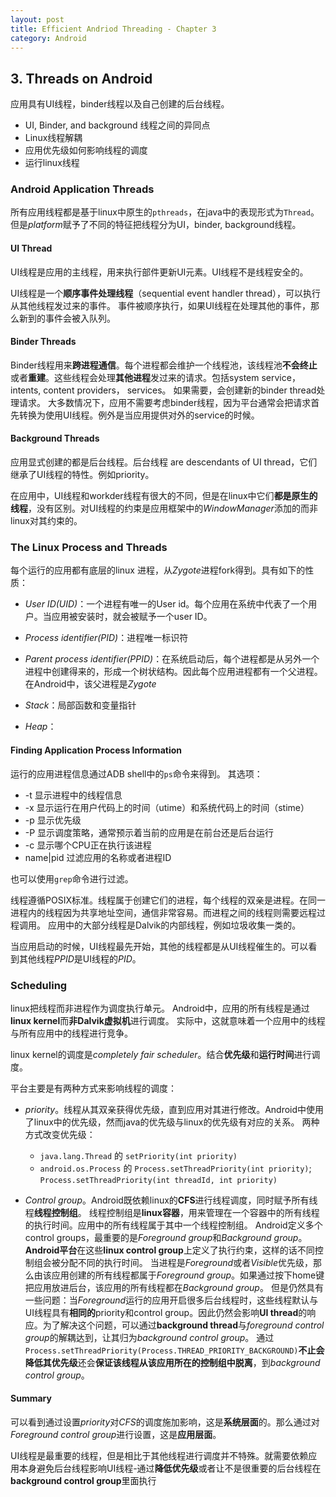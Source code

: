 ```yaml
---
layout: post
title: Efficient Andriod Threading - Chapter 3
category: Android
---
```


## 3. Threads on Android

应用具有UI线程，binder线程以及自己创建的后台线程。

- UI, Binder, and background 线程之间的异同点
- Linux线程解耦
- 应用优先级如何影响线程的调度
- 运行linux线程

### Android Application Threads

所有应用线程都是基于linux中原生的`pthreads`，在java中的表现形式为`Thread`。但是*platform*赋予了不同的特征把线程分为UI，binder, background线程。

#### UI Thread
UI线程是应用的主线程，用来执行部件更新UI元素。UI线程不是线程安全的。

UI线程是一个**顺序事件处理线程**（sequential event handler thread），可以执行从其他线程发过来的事件。
事件被顺序执行，如果UI线程在处理其他的事件，那么新到的事件会被入队列。

#### Binder Threads

Binder线程用来**跨进程通信**。每个进程都会维护一个线程池，该线程池**不会终止**或者**重建**。这些线程会处理**其他进程**发过来的请求。包括system service，intents, content providers， services。 如果需要，会创建新的binder thread处理请求。
大多数情况下，应用不需要考虑binder线程，因为平台通常会把请求首先转换为使用UI线程。例外是当应用提供对外的service的时候。

#### Background Threads

应用显式创建的都是后台线程。后台线程 are descendants of UI thread，它们继承了UI线程的特性。例如priority。

在应用中，UI线程和workder线程有很大的不同，但是在linux中它们**都是原生的线程**，没有区别。对UI线程的约束是应用框架中的*WindowManager*添加的而非linux对其约束的。

### The Linux Process and Threads

每个运行的应用都有底层的linux 进程，从*Zygote*进程fork得到。具有如下的性质：

- *User ID(UID)*：一个进程有唯一的User id。每个应用在系统中代表了一个用户。当应用被安装时，就会被赋予一个user ID。 

- *Process identifier(PID)*：进程唯一标识符

- *Parent process identifier(PPID)*：在系统启动后，每个进程都是从另外一个进程中创建得来的，形成一个树状结构。因此每个应用进程都有一个父进程。在Android中，该父进程是*Zygote*

- *Stack*：局部函数和变量指针
- *Heap*：

#### Finding Application Process Information
运行的应用进程信息通过ADB shell中的`ps`命令来得到。
其选项：
- -t 显示进程中的线程信息
- -x 显示运行在用户代码上的时间（utime）和系统代码上的时间（stime）
- -p 显示优先级
- -P 显示调度策略，通常预示着当前的应用是在前台还是后台运行
- -c 显示哪个CPU正在执行该进程
- name|pid 过滤应用的名称或者进程ID

也可以使用`grep`命令进行过滤。

线程遵循POSIX标准。线程属于创建它们的进程，每个线程的双亲是进程。在同一进程内的线程因为共享地址空间，通信非常容易。而进程之间的线程则需要远程过程调用。
应用中的大部分线程是Dalvik的内部线程，例如垃圾收集一类的。

当应用启动的时候，UI线程最先开始，其他的线程都是从UI线程催生的。可以看到其他线程*PPID*是UI线程的*PID*。

### Scheduling

linux把线程而非进程作为调度执行单元。
Android中，应用的所有线程是通过**linux kernel**而**非Dalvik虚拟机**进行调度。 实际中，这就意味着一个应用中的线程与所有应用中的线程进行竞争。

linux kernel的调度是*completely fair scheduler*。结合**优先级**和**运行时间**进行调度。

平台主要是有两种方式来影响线程的调度：

- *priority*。线程从其双亲获得优先级，直到应用对其进行修改。Android中使用了linux中的优先级，然而java的优先级与linux的优先级有对应的关系。
两种方式改变优先级：
    - `java.lang.Thread` 的 `setPriority(int priority)`
    - `android.os.Process` 的 `Process.setThreadPriority(int priority)`; `Process.setThreadPriority(int threadId, int priority)`
    
- *Control group*。Android既依赖linux的**CFS**进行线程调度，同时赋予所有线程**线程控制组**。
线程控制组是**linux容器**，用来管理在一个容器中的所有线程的执行时间。应用中的所有线程属于其中一个线程控制组。
Android定义多个control groups，最重要的是*Foreground group*和*Background group*。**Android平台**在这些**linux control group**上定义了执行约束，这样的话不同控制组会被分配不同的执行时间。 
当进程是*Foreground*或者*Visible*优先级，那么由该应用创建的所有线程都属于*Foreground group*。如果通过按下home键把应用放进后台，该应用的所有线程都在*Background group*。
但是仍然具有一些问题：当*Foreground*运行的应用开启很多后台线程时，这些线程默认与UI线程具有**相同的**priority和control group。因此仍然会影响**UI thread**的响应。为了解决这个问题，可以通过**background thread**与*foreground control group*的解耦达到，让其归为*background control group*。
通过`Process.setThreadPriority(Process.THREAD_PRIORITY_BACKGROUND)`**不止会降低其优先级**还会**保证该线程从该应用所在的控制组中脱离**，到*background control group*。


#### Summary
可以看到通过设置*priority*对*CFS*的调度施加影响，这是**系统层面**的。那么通过对*Foreground control group*进行设置，这是**应用层面**。

UI线程是最重要的线程，但是相比于其他线程进行调度并不特殊。就需要依赖应用本身避免后台线程影响UI线程-通过**降低优先级**或者让不是很重要的后台线程在**background control group**里面执行